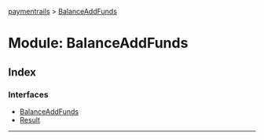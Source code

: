 [paymentrails](../README.md) > [BalanceAddFunds](../modules/balanceaddfunds.md)



# Module: BalanceAddFunds

## Index

### Interfaces

* [BalanceAddFunds](../interfaces/balanceaddfunds.balanceaddfunds-1.md)
* [Result](../interfaces/balanceaddfunds.result.md)



---
